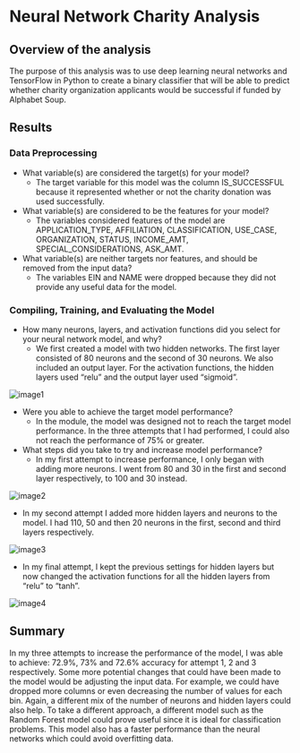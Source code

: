 # Neural Network Charity Analysis

## Overview of the analysis
The purpose of this analysis was to use deep learning neural networks and TensorFlow in Python to create a binary classifier that will be able to predict whether charity organization applicants would be successful if funded by Alphabet Soup. 

## Results
### Data Preprocessing
- What variable(s) are considered the target(s) for your model?
  - The target variable for this model was the column IS_SUCCESSFUL because it represented whether or not the charity donation was used successfully.
- What variable(s) are considered to be the features for your model?
  - The variables considered features of the model are APPLICATION_TYPE, AFFILIATION, CLASSIFICATION, USE_CASE, ORGANIZATION, STATUS, INCOME_AMT, SPECIAL_CONSIDERATIONS, ASK_AMT.
- What variable(s) are neither targets nor features, and should be removed from the input data?
  - The variables EIN and NAME were dropped because they did not provide any useful data for the model.


### Compiling, Training, and Evaluating the Model
- How many neurons, layers, and activation functions did you select for your neural network model, and why?
  - We first created a model with two hidden networks. The first layer consisted of 80 neurons and the second of 30 neurons. We also included an output layer. For the activation functions, the hidden layers used “relu” and the output layer used “sigmoid”. 

![image1]([link](https://github.com/DaniliukK95/neural_network_charity_analysis/blob/main/images/image1.png))

- Were you able to achieve the target model performance?
  - In the module, the model was designed not to reach the target model performance. In the three attempts that I had performed, I could also not reach the performance of 75% or greater. 
- What steps did you take to try and increase model performance?
  - In my first attempt to increase performance, I only began with adding more neurons. I went from 80 and 30 in the first and second layer respectively, to 100 and 30 instead.

![image2]([link](https://github.com/DaniliukK95/neural_network_charity_analysis/blob/main/images/image2.png))

- In my second attempt I added more hidden layers and neurons to the model. I had 110, 50 and then 20 neurons in the first, second and third layers respectively.

![image3]([link](https://github.com/DaniliukK95/neural_network_charity_analysis/blob/main/images/image3.png))

- In my final attempt, I kept the previous settings for hidden layers but now changed the activation functions for all the hidden layers from “relu” to “tanh”.

![image4]([link](https://github.com/DaniliukK95/neural_network_charity_analysis/blob/main/images/image4.png))

## Summary
In my three attempts to increase the performance of the model, I was able to achieve: 72.9%, 73% and 72.6% accuracy for attempt 1, 2 and 3 respectively. Some more potential changes that could have been made to the model would be adjusting the input data. For example, we could have dropped more columns or even decreasing the number of values for each bin. Again, a different mix of the number of neurons and hidden layers could also help. To take a different approach, a different model such as the Random Forest model could prove useful since it is ideal for classification problems. This model also has a faster performance than the neural networks which could avoid overfitting data.
